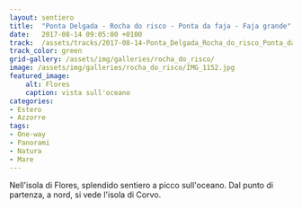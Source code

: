 ```yaml
---
layout: sentiero
title:  "Ponta Delgada - Rocha do risco - Ponta da faja - Faja grande"
date:   2017-08-14 09:05:00 +0100
track:  /assets/tracks/2017-08-14-Ponta_Delgada_Rocha_do_risco_Ponta_da_faja_e_Faja_grande.gpx
track_color: green
grid-gallery: /assets/img/galleries/rocha_do_risco/
image: /assets/img/galleries/rocha_do_risco/IMG_1152.jpg
featured_image:
    alt: Flores
    caption: vista sull'oceano
categories:
- Estero
- Azzorre
tags:
- One-way
- Panorami
- Natura
- Mare
---
```


Nell'isola di Flores, splendido sentiero a picco sull'oceano. Dal punto di partenza, a nord, si vede l'isola di Corvo.